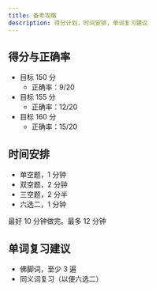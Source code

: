 ```yaml
---
title: 备考攻略
description: 得分计划，时间安排，单词复习建议
---
```


## 得分与正确率

- 目标 150 分
  - 正确率：9/20
- 目标 155 分
  - 正确率：12/20
- 目标 160 分
  - 正确率：15/20

## 时间安排

- 单空题，1 分钟
- 双空题，2 分钟
- 三空题，2 分半
- 六选二，1 分钟

最好 10 分钟做完。最多 12 分钟

## 单词复习建议

- 佛脚词，至少 3 遍
- 同义词复习（以便六选二）
